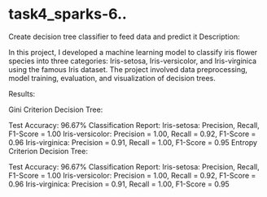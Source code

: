 # task4_sparks-6..
Create decision tree classifier to feed data and predict it
Description:

In this project, I developed a machine learning model to classify iris flower species into three categories: Iris-setosa, Iris-versicolor,
and Iris-virginica using the famous Iris dataset. The project involved data preprocessing, model training, evaluation,
and visualization of decision trees.

Results:

Gini Criterion Decision Tree:

Test Accuracy: 96.67%
Classification Report:
Iris-setosa: Precision, Recall, F1-Score = 1.00
Iris-versicolor: Precision = 1.00, Recall = 0.92, F1-Score = 0.96
Iris-virginica: Precision = 0.91, Recall = 1.00, F1-Score = 0.95
Entropy Criterion Decision Tree:

Test Accuracy: 96.67%
Classification Report:
Iris-setosa: Precision, Recall, F1-Score = 1.00
Iris-versicolor: Precision = 1.00, Recall = 0.92, F1-Score = 0.96
Iris-virginica: Precision = 0.91, Recall = 1.00, F1-Score = 0.95
